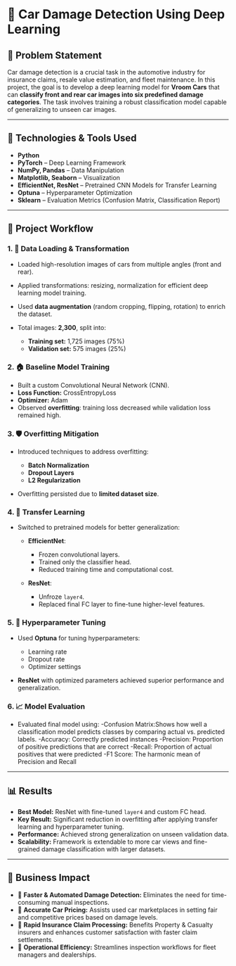 # 🚗 Car Damage Detection Using Deep Learning

## 📌 Problem Statement

Car damage detection is a crucial task in the automotive industry for insurance claims, resale value estimation, and fleet maintenance. In this project, the goal is to develop a deep learning model for **Vroom Cars** that can **classify front and rear car images into six predefined damage categories**. The task involves training a robust classification model capable of generalizing to unseen car images.

---

## 🧠 Technologies & Tools Used

* **Python**
* **PyTorch** – Deep Learning Framework
* **NumPy, Pandas** – Data Manipulation
* **Matplotlib, Seaborn** – Visualization
* **EfficientNet, ResNet** – Pretrained CNN Models for Transfer Learning
* **Optuna** – Hyperparameter Optimization
* **Sklearn** – Evaluation Metrics (Confusion Matrix, Classification Report)

---

## 🧺 Project Workflow

### 1. 📂 Data Loading & Transformation

* Loaded high-resolution images of cars from multiple angles (front and rear).
* Applied transformations: resizing, normalization for efficient deep learning model training.
* Used **data augmentation** (random cropping, flipping, rotation) to enrich the dataset.
* Total images: **2,300**, split into:

  * **Training set:** 1,725 images (75%)
  * **Validation set:** 575 images (25%)

### 2. 🏠 Baseline Model Training

* Built a custom Convolutional Neural Network (CNN).
* **Loss Function:** CrossEntropyLoss
* **Optimizer:** Adam
* Observed **overfitting**: training loss decreased while validation loss remained high.

### 3. 🛡️ Overfitting Mitigation

* Introduced techniques to address overfitting:

  * **Batch Normalization**
  * **Dropout Layers**
  * **L2 Regularization**
* Overfitting persisted due to **limited dataset size**.

### 4. 🧠 Transfer Learning

* Switched to pretrained models for better generalization:

  * **EfficientNet**:

    * Frozen convolutional layers.
    * Trained only the classifier head.
    * Reduced training time and computational cost.
  * **ResNet**:

    * Unfroze `layer4`.
    * Replaced final FC layer to fine-tune higher-level features.

### 5. 🔧 Hyperparameter Tuning

* Used **Optuna** for tuning hyperparameters:

  * Learning rate
  * Dropout rate
  * Optimizer settings
* **ResNet** with optimized parameters achieved superior performance and generalization.

### 6. 📈 Model Evaluation

* Evaluated final model using:
    -Confusion Matrix:Shows how well a classification model predicts classes by comparing actual vs. predicted labels.
    -Accuracy: Correctly predicted instances
    -Precision: Proportion of positive predictions that are correct
    -Recall: Proportion of actual positives that were predicted
    -F1 Score: The harmonic mean of Precision and Recall


---

## 📊 Results

* **Best Model:** ResNet with fine-tuned `layer4` and custom FC head.
* **Key Result:** Significant reduction in overfitting after applying transfer learning and hyperparameter tuning.
* **Performance:** Achieved strong generalization on unseen validation data.
* **Scalability:** Framework is extendable to more car views and fine-grained damage classification with larger datasets.

---

## 💼 Business Impact

* 📌 **Faster & Automated Damage Detection:** Eliminates the need for time-consuming manual inspections.
* 📌 **Accurate Car Pricing:** Assists used car marketplaces in setting fair and competitive prices based on damage levels.
* 📌 **Rapid Insurance Claim Processing:** Benefits Property & Casualty insurers and enhances customer satisfaction with faster claim settlements.
* 📌 **Operational Efficiency:** Streamlines inspection workflows for fleet managers and dealerships.



